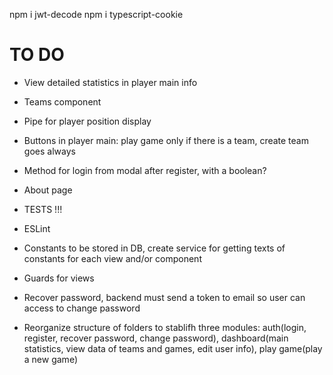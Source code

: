 npm i jwt-decode
npm i typescript-cookie

# TO DO
- View detailed statistics in player main info
- Teams component
- Pipe for player position display
- Buttons in player main: play game only if there is a team, create team goes always
- Method for login from modal after register, with a boolean?
- About page
- TESTS !!!
- ESLint
- Constants to be stored in DB, create service for getting texts of constants for each view and/or component
- Guards for views
- Recover password, backend must send a token to email so user can access to change password

- Reorganize structure of folders to stablifh three modules: auth(login, register, recover password, change password), dashboard(main statistics, view data of teams and games, edit user info), play game(play a new game)